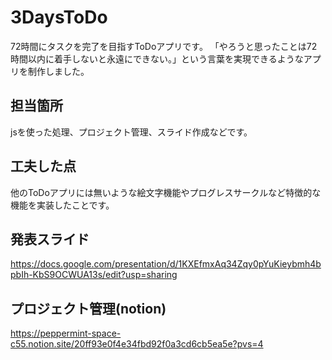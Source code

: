 # 3DaysToDo
72時間にタスクを完了を目指すToDoアプリです。
「やろうと思ったことは72時間以内に着手しないと永遠にできない。」という言葉を実現できるようなアプリを制作しました。
## 担当箇所
jsを使った処理、プロジェクト管理、スライド作成などです。
## 工夫した点
他のToDoアプリには無いような絵文字機能やプログレスサークルなど特徴的な機能を実装したことです。
## 発表スライド
https://docs.google.com/presentation/d/1KXEfmxAq34Zqy0pYuKieybmh4bpbIh-KbS9OCWUA13s/edit?usp=sharing
## プロジェクト管理(notion)
https://peppermint-space-c55.notion.site/20ff93e0f4e34fbd92f0a3cd6cb5ea5e?pvs=4
